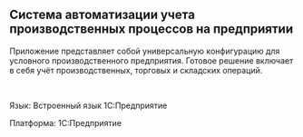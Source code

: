 ## Система автоматизации учета производственных процессов на предприятии


<p>Приложение представляет собой универсальную конфигурацию для условного производственного
предприятия. Готовое решение включает в себя учёт производственных, торговых
и складских операций. </p> <br>

<p>Язык: Встроенный язык 1С:Предприятие </p> 
<p>Платформа: 1С:Предприятие </p>
